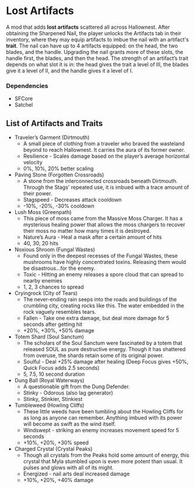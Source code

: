 # Lost Artifacts

A mod that adds **lost artifacts** scattered all across Hallownest. After obtaining the Sharpened Nail, the player unlocks the Artifacts tab in their inventory, where they may equip artifacts to imbue the nail with an artifact's **trait**. The nail can have up to 4 artifacts equipped: on the head, the two blades, and the handle. Upgrading the nail grants more of these slots, the handle first, the blades, and then the head. The strength of an artifact’s trait depends on what slot it is in: the head gives the trait a level of III, the blades give it a level of II, and the handle gives it a level of I.

### Dependencies
- SFCore
- Satchel

## List of Artifacts and Traits
- Traveler’s Garment (Dirtmouth)
	- A small piece of clothing from a traveler who braved the wasteland beyond to reach Hallownest. It carries the aura of its former owner.
	- Resilience - Scales damage based on the player’s average horizontal velocity
	- 0%, 10%, 20% better scaling
- Paving Stone (Forgotten Crossroads)
	- A stone from the interconnected crossroads beneath Dirtmouth. Through the Stags' repeated use, it is imbued with a trace amount of their power.
	- Stagspeed - Decreases attack cooldown
	- -10%, -20%, -30% cooldown
- Lush Moss (Greenpath)
	- This piece of moss came from the Massive Moss Charger. It has a mysterious healing power that allows the moss chargers to recover their moss no matter how many times it is destroyed.
	- Nature’s Aura - Heal a mask after a certain amount of hits
	- 40, 30, 20 hits
- Noxious Shroom (Fungal Wastes)
	- Found only in the deepest recesses of the Fungal Wastes, these mushrooms have highly concentrated toxins. Releasing them would be disastrous…for the enemy.
	- Toxic - Hitting an enemy releases a spore cloud that can spread to nearby enemies
	- 1, 2, 3 chances to spread
- Cryingrock (City of Tears)
	- The never-ending rain seeps into the roads and buildings of the crumbling city, creating rocks like this. The water embedded in the rock vaguely resembles tears.
	- Fallen - Take one extra damage, but deal more damage for 5 seconds after getting hit
	- +20%, +30%, +50% damage
- Totem Shard (Soul Sanctum)
	- The scholars of the Soul Sanctum were fascinated by a totem that released SOUL as pure destructive energy. Though it has shattered from overuse, the shards retain some of its original power.
	- Soulful - Deal +25% damage after healing (Deep Focus gives +50%, Quick Focus adds 2.5 seconds)
	- 5, 7.5, 10 second duration
- Dung Ball (Royal Waterways)
	- A questionable gift from the Dung Defender.
	- Stinky - Odorous (also lag generator)
	- Stinky, Stinkier, Stinkiest
- Tumbleweed (Howling Cliffs)
	- These little weeds have been tumbling about the Howling Cliffs for as long as anyone can remember. Anything imbued with its power will become as swift as the wind itself.
	- Windswept - striking an enemy increases movement speed for 5 seconds
	- +10%, +20%, +30% speed
- Charged Crystal (Crystal Peaks)
	- Though all crystals from the Peaks hold some amount of energy, this crystal that Myla stumbled upon is even more potent than usual. It pulses and glows with all of its might.
	- Energized - nail arts deal increased damage
	- +10%, +20%, +40% damage
